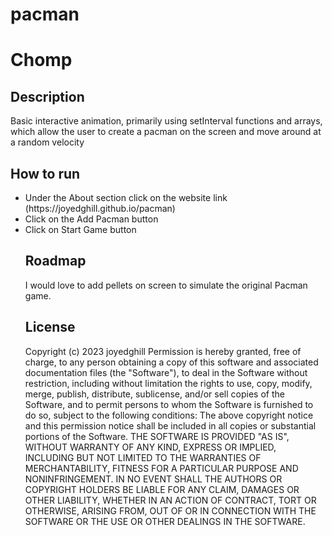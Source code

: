 # pacman
<html>
<h1>Chomp</h1>
<h2>Description</h2>
Basic interactive animation, primarily using setInterval functions and arrays, which allow the user to create a pacman on the screen and move around at a random velocity
<h2>How to run</h2> <ul>
  <li>Under the About section click on the website link (https://joyedghill.github.io/pacman)  </li>
  <li>Click on the Add Pacman button</li>
  <li>Click on Start Game button</li>  
<h2>Roadmap</h2>
I would love to add pellets on screen to simulate the original Pacman game.
<h2>License</h2>  
Copyright (c) 2023 joyedghill
Permission is hereby granted, free of charge, to any person obtaining a copy of this software and associated documentation files (the "Software"), to deal in the Software without restriction, including without limitation the rights to use, copy, modify, merge, publish, distribute, sublicense, and/or sell copies of the Software, and to permit persons to whom the Software is furnished to do so, subject to the following conditions:
The above copyright notice and this permission notice shall be included in all copies or substantial portions of the Software.
THE SOFTWARE IS PROVIDED "AS IS", WITHOUT WARRANTY OF ANY KIND, EXPRESS OR IMPLIED, INCLUDING BUT NOT LIMITED TO THE WARRANTIES OF MERCHANTABILITY, FITNESS FOR A PARTICULAR PURPOSE AND NONINFRINGEMENT. IN NO EVENT SHALL THE AUTHORS OR COPYRIGHT HOLDERS BE LIABLE FOR ANY CLAIM, DAMAGES OR OTHER LIABILITY, WHETHER IN AN ACTION OF CONTRACT, TORT OR OTHERWISE, ARISING FROM, OUT OF OR IN CONNECTION WITH THE SOFTWARE OR THE USE OR OTHER DEALINGS IN THE SOFTWARE.
  
</html>


